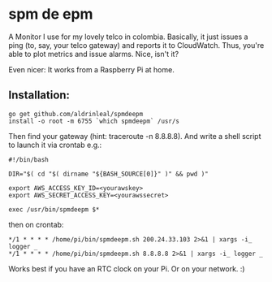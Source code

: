 # spm de epm

A Monitor I use for my lovely telco in colombia. Basically, it just issues a ping (to, say, your telco gateway) and reports it to CloudWatch. Thus, you're able to plot metrics and issue alarms. Nice, isn't it?

Even nicer: It works from a Raspberry Pi at home.

## Installation:

```shell
go get github.com/aldrinleal/spmdeepm
install -o root -m 6755 `which spmdeepm` /usr/s
```

Then find your gateway (hint: traceroute -n 8.8.8.8). And write a shell script to launch it via crontab e.g.:

```shell
#!/bin/bash

DIR="$( cd "$( dirname "${BASH_SOURCE[0]}" )" && pwd )"

export AWS_ACCESS_KEY_ID=<yourawskey>
export AWS_SECRET_ACCESS_KEY=<yourawssecret>

exec /usr/bin/spmdeepm $*
```

then on crontab:

```crontab
*/1 * * * * /home/pi/bin/spmdeepm.sh 200.24.33.103 2>&1 | xargs -i_ logger _
*/1 * * * * /home/pi/bin/spmdeepm.sh 8.8.8.8 2>&1 | xargs -i_ logger _
```

Works best if you have an RTC clock on your Pi. Or on your network. :)

